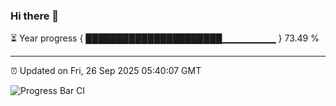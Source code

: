### Hi there 👋

⏳ Year progress { ██████████████████████▁▁▁▁▁▁▁▁ } 73.49 %

---

⏰ Updated on Fri, 26 Sep 2025 05:40:07 GMT

![Progress Bar CI](https://github.com/IshwaranRudhara/GIT-ACTION/workflows/Progress%20Bar%20CI/badge.svg)

